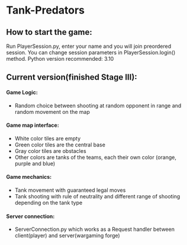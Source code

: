 # Tank-Predators

## How to start the game:
Run PlayerSession.py, enter your name and you will join preordered session. You can change session parameters in PlayerSession.login() method.
Python version recommended: 3.10

## Current version(finished Stage III):

#### Game Logic:
* Random choice between shooting at random opponent in range and random movement on the map

#### Game map interface:
* White color tiles are empty
* Green color tiles are the central base
* Gray color tiles are obstacles
* Other colors are tanks of the teams, each their own color (orange, purple and blue)

#### Game mechanics:
* Tank movement with guaranteed legal moves
* Tank shooting with rule of neutrality and different range of shooting depending on the tank type

#### Server connection:
* ServerConnection.py which works as a Request handler between client(player) and server(wargaming forge) 
